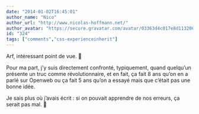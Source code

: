 ```yaml
---
date: "2014-01-02T16:45:01"
author_name: "Nico"
author_url: "http://www.nicolas-hoffmann.net/"
author_avatar: "https://secure.gravatar.com/avatar/03363d4c017e8d11320687f2efa722a0"
id: "324"
tags: ["comments","css-experienceinherit"]
---
```

Arf, intéressant point de vue. 🙂

Pour ma part, j’y suis directement confronté, typiquement, quand quelqu’un présente un truc comme révolutionnaire, et en fait, ça fait 8 ans qu’on en a parlé sur Openweb ou ça fait 5 ans qu’on a essayé mais que c’était pas une bonne idée.

Je sais plus où j’avais écrit : si on pouvait apprendre de nos erreurs, ça serait pas mal. 🙂